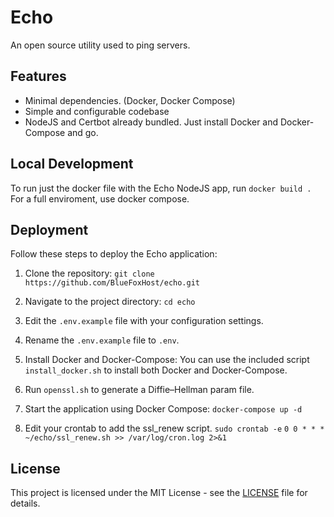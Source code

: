 # Echo

An open source utility used to ping servers.

## Features

- Minimal dependencies. (Docker, Docker Compose)
- Simple and configurable codebase
- NodeJS and Certbot already bundled. Just install Docker and Docker-Compose and go.

## Local Development

To run just the docker file with the Echo NodeJS app, run
`docker build .`
For a full enviroment, use docker compose.

## Deployment

Follow these steps to deploy the Echo application:

1. Clone the repository:
`git clone https://github.com/BlueFoxHost/echo.git`

2. Navigate to the project directory:
`cd echo`

3. Edit the `.env.example` file with your configuration settings.

4. Rename the `.env.example` file to `.env`.

5. Install Docker and Docker-Compose:
You can use the included script `install_docker.sh` to install both Docker and Docker-Compose.

6. Run `openssl.sh` to generate a Diffie–Hellman param file.

7. Start the application using Docker Compose:
`docker-compose up -d`

8. Edit your crontab to add the ssl_renew script.
`sudo crontab -e`
`0 0 * * * ~/echo/ssl_renew.sh >> /var/log/cron.log 2>&1`

## License

This project is licensed under the MIT License - see the [LICENSE](https://github.com/BlueFoxHost/echo/blob/production/LICENSE) file for details.
